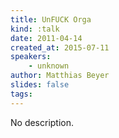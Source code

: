 ```yaml
---
title: UnFUCK Orga
kind: :talk
date: 2011-04-14
created_at: 2015-07-11
speakers:
    - unknown
author: Matthias Beyer
slides: false
tags:
---
```


No description.
